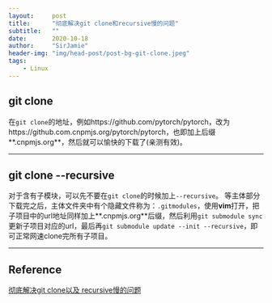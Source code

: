```yaml
---
layout:     post
title:      "彻底解决git clone和recursive慢的问题"
subtitle:   ""
date:       2020-10-18
author:     "SirJamie"
header-img: "img/head-post/post-bg-git-clone.jpeg"
tags:
    - Linux
---
```


## git clone
在```git clone```的地址，例如https://github.com/pytorch/pytorch，改为https://github.com.cnpmjs.org/pytorch/pytorch，也即加上后缀**.cnpmjs.org**，然后就可以愉快的下载了(亲测有效)。

---

## git clone --recursive
对于含有子模块，可以先不要在```git clone```的时候加上```--recursive```。
等主体部分下载完之后，主体文件夹中有个隐藏文件称为：```.gitmodules```，使用**vim**打开，把子项目中的url地址同样加上**.cnpmjs.org**后缀，然后利用```git submodule sync```更新子项目对应的url，最后再```git submodule update --init --recursive```，即可正常网速clone完所有子项目。

---

## Reference
[彻底解决git clone以及 recursive慢的问题](https://blog.csdn.net/m0_37604813/article/details/107130881)